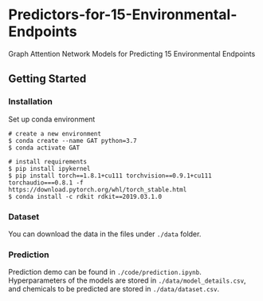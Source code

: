 # Predictors-for-15-Environmental-Endpoints
Graph Attention Network Models for Predicting 15 Environmental Endpoints

## Getting Started

### Installation

Set up conda environment

```
# create a new environment
$ conda create --name GAT python=3.7
$ conda activate GAT

# install requirements
$ pip install ipykernel
$ pip install torch==1.8.1+cu111 torchvision==0.9.1+cu111 torchaudio===0.8.1 -f https://download.pytorch.org/whl/torch_stable.html
$ conda install -c rdkit rdkit==2019.03.1.0
```


### Dataset

You can download the data in the files under `./data` folder. 

### Prediction

Prediction demo can be found in `./code/prediction.ipynb`. Hyperparameters of the models are stored in `./data/model_details.csv`, and chemicals to be predicted are stored in `./data/dataset.csv`.

